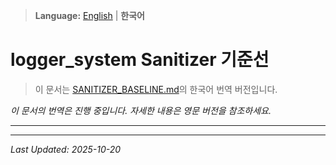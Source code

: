 > **Language:** [English](SANITIZER_BASELINE.md) | **한국어**

# logger_system Sanitizer 기준선

> 이 문서는 [SANITIZER_BASELINE.md](SANITIZER_BASELINE.md)의 한국어 번역 버전입니다.

*이 문서의 번역은 진행 중입니다. 자세한 내용은 영문 버전을 참조하세요.*

---


---

*Last Updated: 2025-10-20*
